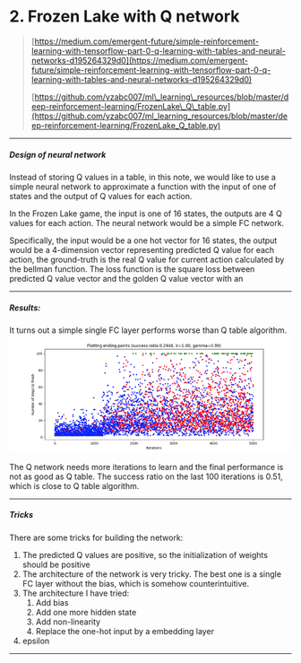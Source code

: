 # 2. Frozen Lake with Q network

> [https://medium.com/emergent-future/simple-reinforcement-learning-with-tensorflow-part-0-q-learning-with-tables-and-neural-networks-d195264329d0](https://medium.com/emergent-future/simple-reinforcement-learning-with-tensorflow-part-0-q-learning-with-tables-and-neural-networks-d195264329d0)
>
> [https://github.com/yzabc007/ml\_learning\_resources/blob/master/deep-reinforcement-learning/FrozenLake\_Q\_table.py](https://github.com/yzabc007/ml_learning_resources/blob/master/deep-reinforcement-learning/FrozenLake_Q_table.py)

---

##### Design of neural network

Instead of storing Q values in a table, in this note, we would like to use a simple neural network to approximate a function with the input of one of states and the output of Q values for each action.

In the Frozen Lake game, the input is one of 16 states, the outputs are 4 Q values for each action. The neural network would be a simple FC network.

Specifically, the input would be a one hot vector for 16 states, the output would be a 4-dimension vector representing predicted Q value for each action, the ground-truth is the real Q value for current action calculated by the bellman function. The loss function is the square loss between predicted Q value vector and the golden Q value vector with an

---

##### Results:

It turns out a simple single FC layer performs worse than Q table algorithm.![](/assets/frozen_q_tf_1.png)

The Q network needs more iterations to learn and the final performance is not as good as Q table. The success ratio on the last 100 iterations is 0.51, which is close to Q table algorithm.

---

##### Tricks

There are some tricks for building the network:

1. The predicted Q values are positive, so the initialization of weights should be positive
2. The architecture of the network is very tricky. The best one is a single FC layer without the bias, which is somehow counterintuitive.
3. The architecture I have tried:
   1. Add bias
   2. Add one more hidden state
   3. Add non-linearity
   4. Replace the one-hot input by a embedding layer
4. epsilon

---



